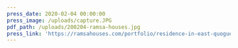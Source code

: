 ```yaml
---
press_date: 2020-02-04 00:00:00
press_image: /uploads/capture.JPG
pdf_path: /uploads/200204-ramsa-houses.jpg
press_link: 'https://ramsahouses.com/portfolio/residence-in-east-quogue/'
---
```

